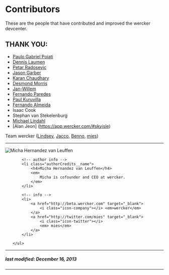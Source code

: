 # Contributors

These are the people that have contributed and improved the wercker devcenter.

## THANK YOU:

* [Paulo Gabriel Poiati](https://app.wercker.com/poiati)
* [Dennis Laumen](https://app.wercker.com/dennislaumen)
* [Petar Radosevic](https://app.wercker.com/wunki)
* [Jason Garber](https://app.wercker.com/jgarber)
* [Karan Chaudhary](https://app.wercker.com/lafolle)
* [Desmond Morris](https://app.wercker.com/desmondmorris)
* [Jan-Willem](https://app.wercker.com/jewilmeer)
* [Fernando Paredes](https://app.wercker.com/NanoXD)
* [Paul Kuruvilla](https://app.wercker.com/rohitpaulk)
* [Fernando Almeida](https://app.wercker.com/fernandoalmeida)
* Isaac Cook
* Stephan van Stekelenburg
* [Michael Lindahl](https://app.wercker.com/michaellindahl)
* [Alan Jeon] (https://app.wercker.com/#skyisle)

Team wercker ([Lindsey](https://app.wercker.com/lindseybateman), [Jacco](https://app.wercker.com/flenter), [Benno](https://app.wercker.com/bvdberg), [mies](https://app.wercker.com/mies))


-------

<div class="authorCredits">
    <span class="profile-picture">
        <img src="https://secure.gravatar.com/avatar/d4b19718f9748779d7cf18c6303dc17f?d=identicon&s=192" alt="Micha Hernandez van Leuffen"/>
    </span>
    <ul class="authorCredits">

        <!-- author info -->
        <li class="authorCredits__name">
            <h4>Micha Hernandez van Leuffen</h4>
            <em>
                Micha is cofounder and CEO at wercker.
            </em>
        </li>

        <!-- info -->
        <li>
            <a href="http://beta.wercker.com" target="_blank">
                <i class="icon-company"></i> <em>wercker</em>
            </a>
            <a href="http://twitter.com/mies" target="_blank">
                <i class="icon-twitter"></i>
                <em> mies</em>
            </a>
        </li>

    </ul>
</div>

-------
##### last modified: December 16, 2013
-------
